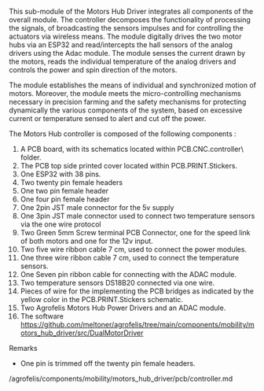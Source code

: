 This sub-module of the Motors Hub Driver integrates all components of the overall module.
The controller decomposes the functionality of processing the signals, of broadcasting the sensors impulses and for controlling the actuators via wireless means. The module digitally drives the two motor hubs via an ESP32 and read/intercepts the hall sensors of the analog drivers using the Adac module. The module senses the current drawn by the motors, reads the individual temperature of the analog drivers and controls the power and spin direction of the motors.

The module establishes the means of individual and synchronized motion of motors. Moreover, the module meets the micro-controlling mechanisms necessary in precision farming and the safety mechanisms for protecting dynamically the various components of the system, based on excessive current or temperature sensed to alert and cut off the power.

The Motors Hub controller is composed of the following components :

1. A PCB board, with its schematics located within PCB.CNC.controller\ folder.
2. The PCB top side printed cover located within PCB.PRINT.Stickers.
3. One ESP32 with 38 pins. 
4. Two twenty pin female headers
5. One two pin female header
6. One four pin female header
7. One 2pin JST male connector for the 5v supply
8. One 3pin JST male connector used to connect two temperature sensors via the one wire protocol
9. Two Green 5mm Screw terminal PCB Connector, one for the speed link of both motors and one for the 12v input.
10. Two five wire ribbon cable 7 cm, used to connect the power modules.
11. One three wire ribbon cable 7 cm, used to connect the temperature sensors.
12. One Seven pin ribbon cable for connecting with the ADAC module.
13. Two temperature sensors DS18B20 connected via one wire.
14. Pieces of wire for the implementing the PCB bridges as indicated by the yellow color in the PCB.PRINT.Stickers schematic.
15. Two Agrofelis Motors Hub Power Drivers and an ADAC module. 
16. The software https://github.com/meltoner/agrofelis/tree/main/components/mobility/motors_hub_driver/src/DualMotorDriver

Remarks 

- One pin is trimmed off the twenty pin female headers.

/agrofelis/components/mobility/motors_hub_driver/pcb/controller.md